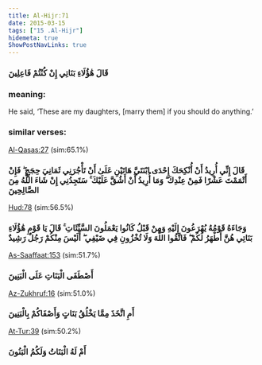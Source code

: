 ```yaml
---
title: Al-Hijr:71
date: 2015-03-15
tags: ["15 .Al-Hijr"]
hidemeta: true 
ShowPostNavLinks: true 
---
```

### قَالَ هَٰؤُلَاءِ بَنَاتِي إِنْ كُنْتُمْ فَاعِلِينَ
### meaning: 
He said, ‘These are my daughters, [marry them] if you should do anything.’
### similar verses: 

[Al-Qasas:27](/28/27) (sim:65.1%)

### قَالَ إِنِّي أُرِيدُ أَنْ أُنْكِحَكَ إِحْدَى ابْنَتَيَّ هَاتَيْنِ عَلَىٰ أَنْ تَأْجُرَنِي ثَمَانِيَ حِجَجٍ ۖ فَإِنْ أَتْمَمْتَ عَشْرًا فَمِنْ عِنْدِكَ ۖ وَمَا أُرِيدُ أَنْ أَشُقَّ عَلَيْكَ ۚ سَتَجِدُنِي إِنْ شَاءَ اللَّهُ مِنَ الصَّالِحِينَ

[Hud:78](/11/78) (sim:56.5%)

### وَجَاءَهُ قَوْمُهُ يُهْرَعُونَ إِلَيْهِ وَمِنْ قَبْلُ كَانُوا يَعْمَلُونَ السَّيِّئَاتِ ۚ قَالَ يَا قَوْمِ هَٰؤُلَاءِ بَنَاتِي هُنَّ أَطْهَرُ لَكُمْ ۖ فَاتَّقُوا اللَّهَ وَلَا تُخْزُونِ فِي ضَيْفِي ۖ أَلَيْسَ مِنْكُمْ رَجُلٌ رَشِيدٌ

[As-Saaffaat:153](/37/153) (sim:51.7%)

### أَصْطَفَى الْبَنَاتِ عَلَى الْبَنِينَ

[Az-Zukhruf:16](/43/16) (sim:51.0%)

### أَمِ اتَّخَذَ مِمَّا يَخْلُقُ بَنَاتٍ وَأَصْفَاكُمْ بِالْبَنِينَ

[At-Tur:39](/52/39) (sim:50.2%)

### أَمْ لَهُ الْبَنَاتُ وَلَكُمُ الْبَنُونَ
